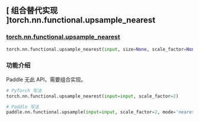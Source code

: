 ## [ 组合替代实现 ]torch.nn.functional.upsample_nearest

### [torch.nn.functional.upsample_nearest](https://pytorch.org/docs/stable/generated/torch.nn.functional.upsample_nearest.html#torch.nn.functional.upsample_nearest)

```python
torch.nn.functional.upsample_nearest(input, size=None, scale_factor=None)
```

### 功能介绍
Paddle 无此 API，需要组合实现。

```python
# PyTorch 写法
torch.nn.functional.upsample_nearest(input=input, scale_factor=2)

# Paddle 写法
paddle.nn.functional.upsample(input=input, scale_factor=2, mode='nearest')
```
